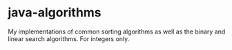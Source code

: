 # java-algorithms
My implementations of common sorting algorithms as well as the binary and linear search algorithms. For integers only.
